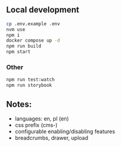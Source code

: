 ## Local development

```bash
cp .env.example .env
nvm use
npm i
docker compose up -d
npm run build
npm start
```

### Other

```bash
npm run test:watch
npm run storybook
```

## Notes:

- languages: en, pl (en)
- css prefix (cms-)
- configurable enabling/disabling features
- breadcrumbs, drawer, upload

